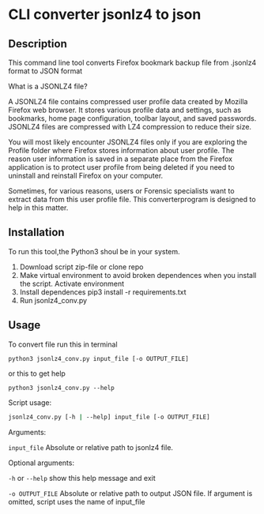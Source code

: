 # CLI converter jsonlz4 to json

## Description

This command line tool converts Firefox bookmark backup file from .jsonlz4 format to JSON format

What is a JSONLZ4 file?

A JSONLZ4 file contains compressed user profile data created by Mozilla Firefox web browser. It stores various profile data and settings, such as bookmarks, home page configuration, toolbar layout, and saved passwords. JSONLZ4 files are compressed with LZ4 compression to reduce their size.

You will most likely encounter JSONLZ4 files only if you are exploring the Profile folder where Firefox stores information about user profile.
The reason user information is saved in a separate place from the Firefox application is to protect user profile from being deleted if you need to uninstall and reinstall Firefox on your computer.

Sometimes, for various reasons, users or Forensic specialists want to extract data from this user profile file.
This converterprogram is designed to help in this matter.

## Installation

To run this tool,the Python3 shoul be in your system.

1. Download script zip-file or clone repo
2. Make virtual environment to avoid broken dependences when you install the script. Activate environment
3. Install dependences pip3 install -r requirements.txt
4. Run jsonlz4_conv.py

## Usage

To convert file run this in terminal

```python3 jsonlz4_conv.py input_file [-o OUTPUT_FILE] ```

or this to get help

```python3 jsonlz4_conv.py --help```

Script usage:

```bash
jsonlz4_conv.py [-h | --help] input_file [-o OUTPUT_FILE]
```

Arguments:

  ```input_file```      Absolute or relative path to jsonlz4 file.

Optional arguments:

  ```-h``` or ```--help```      show this help message and exit
  
  ```-o OUTPUT_FILE```      Absolute or relative path to output JSON file. If argument is omitted, script uses the name of input_file

